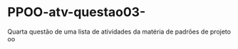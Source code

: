 # PPOO-atv-questao03-
Quarta questão de uma lista de atividades da matéria de padrões de projeto oo
